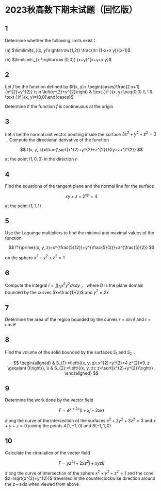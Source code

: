 # 2023秋高数下期末试题（回忆版）

## 1

Determine whether the following limits exist：

(a) $\lim\limits_{(x, y)\rightarrow(1,2)} \frac{\ln (1-x+x y)}{x-1}$

(b)  $\lim\limits_{x \rightarrow (0,0)} (x+y)^{x+y+x y}$

## 2

Let $f$ be the function defined by $f(x, y)= \begin{cases}\frac{2 x+1}{x^{2}+y^{2}} \sin \left(x^{2}+y^{2}\right) & \text { if }(x, y) \neq(0,0) \\ 1 & \text { if }(x, y)=(0,0)\end{cases}$

Determine if the function $f$ is contineuous at the origin

## 3

Let $n$ be the normal unit vector pointing inside the surface $3 x^{2}+y^{2}+z^{2}=3$ ．Compute the directional derivative of the function

$$
f(x, y, z)=\frac{\sqrt{x^{2}+y^{2}+z^{2}}}{(y+z+1)^{2}}
$$

at the point $(1,0,0)$ in the direction $n$

## 4

Find the equations of the tangent plane and the normal line for the surface

$$
x y+z+2^{x y}=4
$$

at the point $(1,1,1)$

## 5

Use the Lagrange multipliers to find the minimal and maximal values of the function

$$
f^{\prime}(x, y, z)=x^{\frac{5}{2}}+y^{\frac{5}{2}}+z^{\frac{5}{2}}
$$

on the sphere $x^{2}+y^{2}+z^{2}=1$

## 6

Compute the integral $I=\iint_{D} x^{2} y^{2} d x d y$ ， where $D$ is the plane domain bounded by the curves $x=\frac{1}{2}$ and $y^{2}=2 x$

## 7

Determine the area of the region bounded by the curves $r=\sin \theta$ and $r=\cos \theta$

## 8

Find the volume of the solid bounded by the surfaces $S_{1}$ and $S_{2}$ ，

$$
\begin{aligned}
& S_{1}:=\left\{(x, y, z): x^{2}+y^{2}+4 z^{2}=9, z \geqslant 0\right\}, \\
& S_{2}:=\left\{(x, y, z): z=\sqrt{x^{2}+y^{2}}\right\} .
\end{aligned}
$$

## 9

Determine the work done by the vector field

$$
F=e^{y+2 z}(i+x j+2 x k)
$$

along the curve of the intersection of the surfaces $x^{2}+2 y^{2}+3 z^{2}=3$ and $x+y+z=0$ joining the points $A(1,-1,0)$ and $B(-1,1,0)$

## 10

Calculate the circulation of the vector field

$$
F=y z^{2} i+2 x z^{2} j+x y z k
$$

along the curve of intersection of the sphere $x^{2}+y^{2}+z^{2}=1$ and the cone $z=\sqrt{x^{2}+y^{2}}$ traversed in the counterclockwise direction around the $z$－axis when viewed from above
